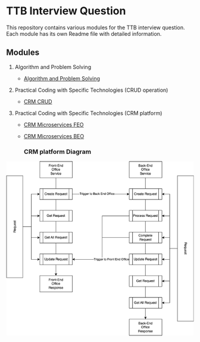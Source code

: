 # TTB Interview Question

This repository contains various modules for the TTB interview question. Each module has its own Readme file with detailed information.

## Modules

1. Algorithm and Problem Solving
   - [Algorithm and Problem Solving](./AlgorithmAndProblemSolving/Readme.md)
   
2. Practical Coding with Specific Technologies (CRUD operation)
   - [CRM CRUD](./CRM_CRUD/Readme.md)
   
3. Practical Coding with Specific Technologies (CRM platform)
   - [CRM Microservices FEO](./CRM_Microservices_FEO/Readme.md)
   - [CRM Microservices BEO](./CRM_Microservices_BEO/Readme.md)

     ### CRM platform Diagram

![CRM Platform Diagram](https://github.com/Deathrow002/TTB-Interview-Question/blob/main/CRM%20platform.png)
